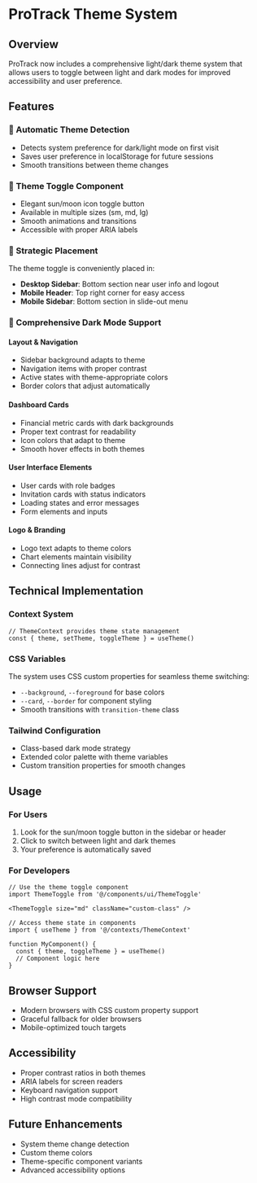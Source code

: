 # ProTrack Theme System

## Overview
ProTrack now includes a comprehensive light/dark theme system that allows users to toggle between light and dark modes for improved accessibility and user preference.

## Features

### 🌙 Automatic Theme Detection
- Detects system preference for dark/light mode on first visit
- Saves user preference in localStorage for future sessions
- Smooth transitions between theme changes

### 🎨 Theme Toggle Component
- Elegant sun/moon icon toggle button
- Available in multiple sizes (sm, md, lg)
- Smooth animations and transitions
- Accessible with proper ARIA labels

### 🎯 Strategic Placement
The theme toggle is conveniently placed in:
- **Desktop Sidebar**: Bottom section near user info and logout
- **Mobile Header**: Top right corner for easy access
- **Mobile Sidebar**: Bottom section in slide-out menu

### 🌈 Comprehensive Dark Mode Support

#### Layout & Navigation
- Sidebar background adapts to theme
- Navigation items with proper contrast
- Active states with theme-appropriate colors
- Border colors that adjust automatically

#### Dashboard Cards
- Financial metric cards with dark backgrounds
- Proper text contrast for readability
- Icon colors that adapt to theme
- Smooth hover effects in both themes

#### User Interface Elements
- User cards with role badges
- Invitation cards with status indicators
- Loading states and error messages
- Form elements and inputs

#### Logo & Branding
- Logo text adapts to theme colors
- Chart elements maintain visibility
- Connecting lines adjust for contrast

## Technical Implementation

### Context System
```tsx
// ThemeContext provides theme state management
const { theme, setTheme, toggleTheme } = useTheme()
```

### CSS Variables
The system uses CSS custom properties for seamless theme switching:
- `--background`, `--foreground` for base colors
- `--card`, `--border` for component styling
- Smooth transitions with `transition-theme` class

### Tailwind Configuration
- Class-based dark mode strategy
- Extended color palette with theme variables
- Custom transition properties for smooth changes

## Usage

### For Users
1. Look for the sun/moon toggle button in the sidebar or header
2. Click to switch between light and dark themes
3. Your preference is automatically saved

### For Developers
```tsx
// Use the theme toggle component
import ThemeToggle from '@/components/ui/ThemeToggle'

<ThemeToggle size="md" className="custom-class" />
```

```tsx
// Access theme state in components
import { useTheme } from '@/contexts/ThemeContext'

function MyComponent() {
  const { theme, toggleTheme } = useTheme()
  // Component logic here
}
```

## Browser Support
- Modern browsers with CSS custom property support
- Graceful fallback for older browsers
- Mobile-optimized touch targets

## Accessibility
- Proper contrast ratios in both themes
- ARIA labels for screen readers
- Keyboard navigation support
- High contrast mode compatibility

## Future Enhancements
- System theme change detection
- Custom theme colors
- Theme-specific component variants
- Advanced accessibility options 